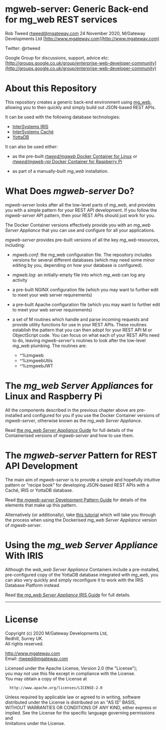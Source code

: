 # mgweb-server: Generic Back-end for mg_web REST services
 
Rob Tweed <rtweed@mgateway.com>
24 November 2020, M/Gateway Developments Ltd [http://www.mgateway.com](http://www.mgateway.com)  

Twitter: @rtweed

Google Group for discussions, support, advice etc: [http://groups.google.co.uk/group/enterprise-web-developer-community](http://groups.google.co.uk/group/enterprise-web-developer-community)


# About this Repository

This repository creates a generic back-end environment using
[mg_web](https://github.com/chrisemunt/mg_web), allowing you
to then quickly and simply build out JSON-based REST APIs.

It can be used with the following database technologies:

- [InterSystems IRIS](https://www.intersystems.com/products/intersystems-iris/)
- [InterSystems Cach&eacute;](https://www.intersystems.com/products/cache/)
- [YottaDB](https://yottadb.com)

It can also be used either:

- as the pre-built 
[*rtweed/mgweb* Docker Container for Linux](https://hub.docker.com/r/rtweed/mgweb) 
or 
[*rtweed/mgweb-rpi* Docker Container for Raspberry Pi](https://hub.docker.com/r/rtweed/mgweb-rpi) 

- as part of a manually-built *mg_web* installation.

# What Does *mgweb-server* Do?

*mgweb-server* looks after all the low-level parts of *mg_web*, and provides you with
a simple pattern for your REST API development.  If you follow the *mgweb-server* API pattern,
then your REST APIs should just work for you.

The Docker Container versions effectively provide you with an *mg_web Server Appliance* that
you can use and configure for all your applications.

*mgweb-server* provides pre-built versions of all the key *mg_web* resources, including:

- *mgweb.conf*: the mg_web configuration file.  The repository includes versions for several
different databases (which may need some minor editing by you, depending on how your
database is configured).

- *mgweb.log*: an initially-empty file into which *mg_web* can log any activity

- a pre-built NGINX configuration file (which you may want to further edit to meet your
web server requirements)

- a pre-built Apache configuration file (which you may want to further edit to meet your
web server requirements)

- a set of M routines which handle and parse incoming requests and provide utility functions
for use in your REST APIs.  These routines establish the pattern that you can then adopt
for your REST API M or ObjectScript code.  You can focus on what each of your REST APIs need
to do, leaving *mgweb-server*'s routines to look after the low-level *mg_web* plumbing.  The routines
are:

  - ^%zmgweb
  - ^%zmgwebUtils
  - ^%zmgwebJWT


# The *mg_web Server Appliance*s for Linux and Raspberry Pi

All the components described in the previous chapter above are pre-installed and configured for you if you use the Docker Container versions of *mgweb-server*, otherwise known as the *mg_web Server Appliance*.

Read [the *mg_web Server Appliance* Guide](./APPLIANCE.md)
for full details of the Containerised versions of *mgweb-server* and
how to use them.


# The *mgweb-server* Pattern for REST API Development

The main aim of *mgweb-server* is to provide a simple and hopefully intuitive pattern
or "recipe book" for developing JSON-based REST APIs with a Cach&eacute;, IRIS or
YottaDB database.

Read [the *mgweb-server* Development Pattern Guide](./DEV-PATTERN.md) for details of the
elements that make up this pattern.

Alternatively (or additionally), take 
[this tutorial](./TUTORIAL.md)
 which will take you through the process when
using the Dockerised *mg_web Server Appliance* version of *mgweb-server*.


# Using the *mg_web Server Appliance* With IRIS

Although the *web_web Server Appliance* Containers include a pre-installed, pre-configured copy of the YottaDB database integrated with *mg_web*, you can also very quickly and simply reconfigure it to work with the IRIS Database Platform instead.

Read [the *mg_web Server Appliance* IRIS Guide](./IRIS.md) for full details.

----------------
# License

 Copyright (c) 2020 M/Gateway Developments Ltd,                           
 Redhill, Surrey UK.                                                      
 All rights reserved.                                                     
                                                                           
  http://www.mgateway.com                                                  
  Email: rtweed@mgateway.com                                               
                                                                           
                                                                           
  Licensed under the Apache License, Version 2.0 (the "License");          
  you may not use this file except in compliance with the License.         
  You may obtain a copy of the License at                                  
                                                                           
      http://www.apache.org/licenses/LICENSE-2.0                           
                                                                           
  Unless required by applicable law or agreed to in writing, software      
  distributed under the License is distributed on an "AS IS" BASIS,        
  WITHOUT WARRANTIES OR CONDITIONS OF ANY KIND, either express or implied. 
  See the License for the specific language governing permissions and      
   limitations under the License.      
